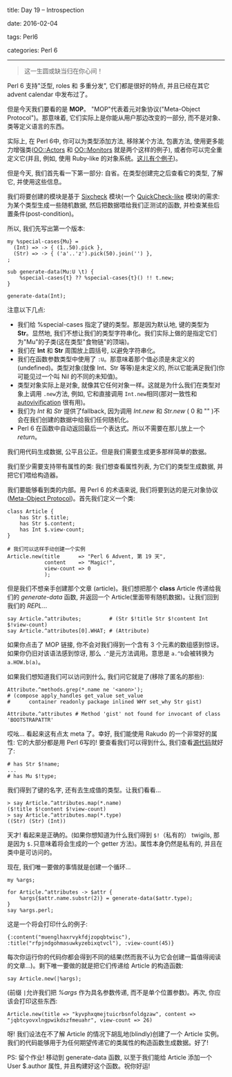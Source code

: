 title:  Day 19 – Introspection

date: 2016-02-04

tags: Perl6

categories: Perl 6

---

<blockquote class='blockquote-center'>这一生圆或缺当归在你心间！</blockquote>

Perl 6 支持"泛型, roles 和 多重分发", 它们都是很好的特点, 并且已经在其它 advent calendar 中发布过了。



但是今天我们要看的是 **MOP**。 "MOP"代表着元对象协议("Meta-Object Protocol")。那意味着, 它们实际上是你能从用户那边改变的一部分, 而不是对象、类等定义语言的东西。



实际上, 在 Perl 6中, 你可以为类型添加方法, 移除某个方法, 包裹方法, 使用更多能力增强类([OO::Actors](https://github.com/jnthn/oo-actors)  和 [OO::Monitors](https://github.com/jnthn/oo-monitors) 就是两个这样的例子), 或者你可以完全重定义它(并且, 例如, 使用 Ruby-like 的对象系统。[这儿有个例子](https://github.com/edumentab/rakudo-and-nqp-internals-course))。



但是今天, 我们首先看一下第一部分: 自省。在类型创建完之后查看它的类型, 了解它, 并使用这些信息。



我们将要创建的模块是基于 [Sixcheck](https://github.com/vendethiel/sixcheck) 模块(一个 [QuickCheck-like](https://en.wikipedia.org/wiki/QuickCheck) 模块)的需求: 为某个类型生成一些随机数据, 然后把数据喂给我们正测试的函数, 并检查某些后置条件(post-condition)。



所以, 我们先写出第一个版本:

``` perl6
my %special-cases{Mu} = 
  (Int) => -> { (1..50).pick },
  (Str) => -> { ('a'..'z').pick(50).join('') },
;

sub generate-data(Mu:U \t) {
    %special-cases{t} ?? %special-cases{t}() !! t.new;
}

generate-data(Int);
```

注意以下几点:

- 我们给 %special-cases 指定了键的类型。那是因为默认地, 键的类型为 **Str**。显然地, 我们不想让我们的类型字符串化。我们实际上做的是指定它们为"Mu"的子类(这在类型"食物链"的顶端)。
- 我们在 **Int** 和 **Str** 周围放上圆括号, 以避免字符串化。
- 我们在函数参数类型中使用了 `:U`。那意味着那个值必须是未定义的(undefined)。类型对象(就像 Int、Str 等等)是未定义的, 所以它能满足我们(你可能见过一个叫 Nil 的不同的未知值)。
- 类型对象实际上是对象, 就像其它任何对象一样。这就是为什么我们在类型对象上调用 `.new`方法, 例如, 它和直接调用 `Int.new`相同(那对一致性和 [autovivification](https://design.perl6.org/S09.html#Autovivification) 很有用)。
- 我们为 *Int* 和 *Str* 提供了fallback, 因为调用 *Int.new* 和 *Str.new* ( 0 和 "" )不会在我们创建的数据中给我们任何随机化。
- Perl 6 在函数中自动返回最后一个表达式。所以不需要在那儿放上一个 *return*。

我们用代码生成数据, 公平且公正。但是我们需要生成更多那样简单的数据。



我们至少需要支持带有属性的类: 我们想查看属性列表, 为它们的类型生成数据, 并把它们喂给构造器。



我们要能够看到类的内部。用 Perl 6 的术语来说, 我们将要到达的是元对象协议([Meta-Object Protocol](https://perl6advent.wordpress.com/2010/12/22/day-22-the-meta-object-protocol/))。首先我们定义一个类:

``` perl6
class Article {
    has Str $.title;
    has Str $.content;
    has Int $.view-count;
}

# 我们可以这样手动创建一个实例
Article.new(title      => "Perl 6 Advent, 第 19 天",
            content    => "Magic!",
            view-count => 0
            );
```

但是我们不想亲手创建那个文章 (article)。我们想把那个 **class** Article 传递给我们的 *generate-data* 函数, 并返回一个 Article(里面带有随机数据)。让我们回到我们的 *REPL*...

``` perl6
say Article.^attributes;         # (Str $!title Str $!content Int $!view-count)
say Article.^attributes[0].WHAT; # (Attribute)
```

如果你点击了 MOP 链接, 你不会对我们得到一个含有 3 个元素的数组感到惊讶。如果你仍旧对该语法感到惊讶, 那么 `.^`是元方法调用。意思是 `a.^b`会被转换为 `a.HOW.b(a)`。



如果我们想知道我们可以访问到什么, 我们问它就是了(移除了匿名的那些):

``` perl6
Attribute.^methods.grep(*.name ne '<anon>'); 
# (compose apply_handles get_value set_value 
#      container readonly package inlined WHY set_why Str gist)

Attribute.^attributes # Method 'gist' not found for invocant of class 'BOOTSTRAPATTR'
```

哎吆… 看起来这有点太 meta 了。幸好, 我们能使用 Rakudo 的一个非常好的属性: 它的大部分都是用 Perl 6写的! 要查看我们可以得到什么, 我们查看[源代码](https://github.com/rakudo/rakudo/blob/nom/src/core/Attribute.pm)就好了:

``` perl6
# has Str $!name;
...
# has Mu $!type;
```

我们得到了键的名字, 还有去生成值的类型。让我们看看...

``` perl6
> say Article.^attributes.map(*.name)
($!title $!content $!view-count)
> say Article.^attributes.map(*.type)
((Str) (Str) (Int))
```

天才! 看起来是正确的。(如果你想知道为什么我们得到 `$!`（私有的） twigils, 那是因为 `$.`只意味着将会生成的一个 getter 方法)。属性本身仍然是私有的, 并且在类中是可访问的。



现在, 我们唯一要做的事情就是创建一个循环...



``` perl6
my %args;

for Article.^attributes -> $attr {
    %args{$attr.name.substr(2)} = generate-data($attr.type);
}
say %args.perl;
```

这是一个将会打印什么的例子:

``` perl6
{:content("muenglhaxrvykfdjzopqbtwisc"), :title("rfpjndgohmasuwkyzebixqtvcl"), :view-count(45)}
```

每次你运行你的代码你都会得到不同的结果(然而我不认为它会创建一篇值得阅读的文章…)。剩下唯一要做的就是把它们传递给 Article 的构造函数:

``` perl6
say Article.new(|%args);
```

(前缀 `|`允许我们把 *%args* 作为具名参数传递, 而不是单个位置参数)。再次, 你应该会打印这些东西:

``` perl6
Article.new(title => "kyvphxqmejtuicrbsnfoldgzaw", content => "jqbtcyovxlngpwikdszfmeuahr", view-count => 26)
```

呀! 我们设法在不了解 Article 的情况下胡乱地(blindly)创建了一个 Article 实例。 我们的代码能够用于为任何期望传递它的类属性的构造函数生成数据。好了!

PS: 留个作业! 移动到 generate-data 函数, 以至于我们能给 Article 添加一个 User $.author 属性, 并且构建好这个函数。祝你好运!